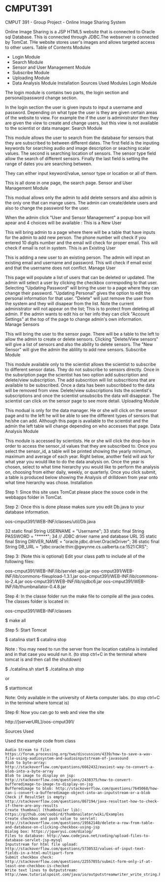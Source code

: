 # CMPUT391
CMPUT 391 - Group Project - Online Image Sharing System

Online Image Sharing is a JSP HTML5 website that is connected to Oracle sql Database. This is connected through JDBC.The webserver is connected by TomCat. THe website stores user's images and allows targeted access to other users.
Table of Contents
Modules
- Login Module
- Search Module
- Sensor and User Management Module
- Subscribe Module
- Uploading Module
- Data Analysis Module
Installation
Sources Used
Modules
Login Module

The login module is contains two parts, the login section and personal/password change section.

In the login section the user is given inputs to input a username and password. Depending on what type the user is they are given certain areas of the website to view. For example the if the user is administrator then they are given the view to create and change users, but this view is not available to the scientist or data manager.
Search Module

This module allows the user to search from the database for sensors that they are subscribed to between different dates. The first field is the inputing keywords for searching audio and image description or seaching scalar values. The second is searching location of sensors. The sensor type field allow the search of different sensors. Finally the last field is setting the range of dates you are searching between.

They can either input keyword/value, sensor type or location or all of them.

This is all done in one page, the search page.
Sensor and User Management Module

This modual allows only the admin to add delete sensors and also admin is the only one that can mange users. The admin can create/delete users and also to change the password for the user.

When the admin click "User and Sensor Management" a popup box will apear and 4 choices will be available :
This is a New User

This will bring admin to a page where there will be a table that have inputs for the admin to add new person. The phone number will check if you entered 10 digits number and the email will check for proper email. This will check if email is not in system.
This is an Existing User

This is adding a new user to an existing person. The admin will input an existing email and username and password. This will check if email exist and that the username does not conflict.
Manage User

This page will populate a list of users that can be deleted or updated. The admin will select a user by clicking the checkbox correspoding to that user. Selecting "Updating Password" will bring the user to a page where they can change their password. "Updating Personal" gives the option to edit the personal information for that user. "Delete" will just remove the user from the system and they will disapear from the list. Note the current administrator will not appear on the list; This is to protect from deleting all admin. If the admin wants to edit his or her info they can click "Account Settings" at the top of the page to change admin's own information.
Manage Sensors

This will bring the user to the sensor page. There will be a table to the left to allow the admin to create or delete sensors. Clicking "Delete/View sensors" will give a list of sensors and also the ability to delete sensors. The "New Sensor" will give the admin the ablility to add new sensors.
Subscribe Module

This module available only to the scientist allows the scientist to subscribe to different sensor datas. They do not subscribe to sensors directly. Once in the subsription page the scientist has two option add subscription and delete/view subscription. The add subscrition will list subscritions that are available to be subscribed. Once a data has been subscribbed to the data will be removed from view. Delete/view subscriptions lists the scientist's subscriptions and once the scientist unsubscibs the data will disappear. The scientist can click on the sensor page to see more detail.
Uploading Module

This modual is only for the data manager. He or she will click on the sensor page and to the left he will be able to see the different types of sensors that he/she can add. Although this page is available to the scientist and the admin the left table will change depending on who accesses that page.
Data Analysis Module

This module is accessed by scientists. He or she will click the drop-box in order to access the sensor_id values that they are subscribed to. Once you select the sensor_id, a table will be printed showing the yearly minimum, maximum and average of each year. Right below, another field will ask for what year you would like to do the data analysis on. Once the year is chosen, select to what time hierarchy you would like to perform the analysis on, choosing from either daily, weekly, or quarterly. Once you click submit, a table is produced below showing the Analysis of drilldown from year onto what time hierarchy was chose.
Installation

Step 1: Since this site uses TomCat please place the souce code in the webbapps folder in TomCat.

Step 2: Once this is done please makes sure you edit Db.java to your database information.

oos-cmput391/WEB-INF/classes/util/Db.java

32    static final String USERNAME = "Username";
33    static final String PASSWORD = "*****";
34    // JDBC driver name and database URL
35    static final String DRIVER_NAME = "oracle.jdbc.driver.OracleDriver";
36    static final String DB_URL = "jdbc:oracle:thin:@gwynne.cs.ualberta.ca:1521:CRS";

Step 3: (Note this is optional) Edit your class path to include all of the following files:

oos-cmput391/WEB-INF/lib/servlet-api.jar
oos-cmput391/WEB-INF/lib/commons-fileupload-1.3.1.jar
oos-cmput391/WEB-INF/lib/commons-io-2.4.jar
oos-cmput391/WEB-INF/lib/ojdbc6.jar
oos-cmput391/WEB-INF/lib/thumbnailator-0.4.8.jar

Step 4: In the classe folder run the make file to compile all the java codes. The classes folder is located in:

oos-cmput391/WEB-INF/classes 

$ make all

Step 5: Start Tomcat

$ catalina start 
$ catalina stop

Note : You may need to run the server from the location catalina is installed and in that case you would run it. (to stop ctrl+C in the terminal where tomcat is and then call the shutdown)

$ ./catalina.sh start
$ ./catalina.sh stop

or

$ starttomcat

Note: Only available in the university of Alerta computer labs. (to stop ctrl+C in the terminal where tomcat is)

Step 6: Now you can go to web and view the site

http://[serverURL]/oos-cmput391/

Sources Used

Used the example code from class

    Audio Stream to file: https://forum.processing.org/two/discussion/4339/how-to-save-a-wav-file-using-audiosystem-and-audioinputstream-of-javasound
    Blob to byte-array: http://stackoverflow.com/questions/6662432/easiest-way-to-convert-a-blob-into-a-byte-array
    Blob to image to display on jsp: http://stackoverflow.com/questions/2438375/how-to-convert-bufferedimage-to-image-to-display-on-jsp
    Bufferedimage to blob: http://stackoverflow.com/questions/7645068/how-can-i-convert-a-bufferedimage-object-into-an-inputstream-or-a-blob
    Check if ResultSet is empty: http://stackoverflow.com/questions/867194/java-resultset-how-to-check-if-there-are-any-results
    Create thumbnail (thumbnailer lib): https://github.com/coobird/thumbnailator/wiki/Examples
    Create checkbox and push value to servlet: http://stackoverflow.com/questions/19562140/delete-a-row-from-table-and-database-on-clicking-checkbox-using-jsp
    Dialog box: https://jqueryui.com/dialog/
    Files to database: http://www.codejava.net/coding/upload-files-to-database-servlet-jsp-mysql
    Inputstream for html file upload: http://stackoverflow.com/questions/5730532/values-of-input-text-fields-in-a-html-multipart-form
    Submit checkbox check: http://stackoverflow.com/questions/22557055/submit-form-only-if-at-least-one-checkbox-is-checked
    Write text lines to Outputstream: http://www.tutorialspoint.com/java/io/outputstreamwriter_write_string.htm

